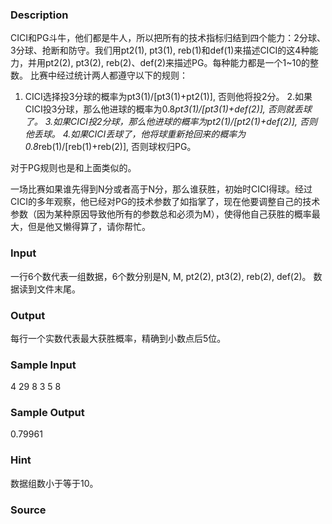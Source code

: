 
### Description
CICI和PG斗牛，他们都是牛人，所以把所有的技术指标归结到四个能力：2分球、3分球、抢断和防守。我们用pt2(1), pt3(1), reb(1)和def(1)来描述CICI的这4种能力，并用pt2(2), pt3(2), reb(2)、def(2)来描述PG。每种能力都是一个1~10的整数。
	比赛中经过统计两人都遵守以下的规则：

1. CICI选择投3分球的概率为pt3(1)/[pt3(1)+pt2(1)], 否则他将投2分。
2.如果CICI投3分球，那么他进球的概率为0.8*pt3(1)/[pt3(1)+def(2)], 否则就丢球了。
3.如果CICI投2分球，那么他进球的概率为pt2(1)/[pt2(1)+def(2)], 否则他丢球。 
4.如果CICI丢球了，他将球重新抢回来的概率为0.8*reb(1)/[reb(1)+reb(2)], 否则球权归PG。

对于PG规则也是和上面类似的。

一场比赛如果谁先得到N分或者高于N分，那么谁获胜，初始时CICI得球。经过CICI的多年观察，他已经对PG的技术参数了如指掌了，现在他要调整自己的技术参数（因为某种原因导致他所有的参数总和必须为M），使得他自己获胜的概率最大，但是他又懒得算了，请你帮忙。


### Input
一行6个数代表一组数据，6个数分别是N, M, pt2(2), pt3(2), reb(2), def(2)。
数据读到文件末尾。


### Output
每行一个实数代表最大获胜概率，精确到小数点后5位。


### Sample Input
4 29 8 3 5 8

### Sample Output
0.79961



### Hint
数据组数小于等于10。

### Source
